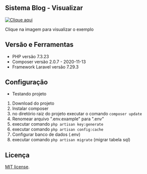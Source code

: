 ## Sistema Blog - Visualizar 
[![Clique aqui](https://i9.ytimg.com/vi/ZAWMrzinHXo/mq1.jpg?sqp=CLSn2f0F&rs=AOn4CLAyhwHVHTMsD3bITrXo3JAPE5Jorw)](https://youtu.be/ZAWMrzinHXo)

Clique na imagem para visualizar o exemplo

## Versão e Ferramentas

- PHP versão 7.3.23
- Composer versão 2.0.7 - 2020-11-13
- Framework Laravel versão 7.29.3  

## Configuração
- Testando projeto 
1. Download do projeto 
2. Instalar composer
3. no diretório raiz do projeto executar o comando ```composer update``` 
4. Renomear arquivo ".env.example" para ".env"
5. executar comando ```php artisan key:generate```
6. executar comando ```php artisan config:cache```
7. Configurar banco de dados (.env)
8. executar comando ```php artisan migrate``` (migrar tabela sql)  

## Licença

[MIT license](https://opensource.org/licenses/MIT).
